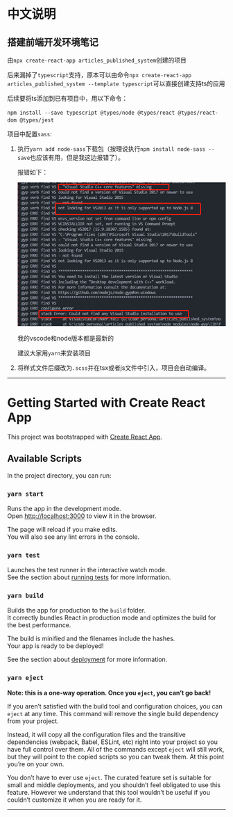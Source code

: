 
# 中文说明

## 搭建前端开发环境笔记

由`npx create-react-app articles_published_system`创建的项目

后来漏掉了`typescript`支持，原本可以由命令`npx create-react-app articles_published_system --template typescript`可以直接创建支持ts的应用

后续要将ts添加到已有项目中，用以下命令：

`npm install --save typescript @types/node @types/react @types/react-dom @types/jest`

项目中配置`sass`:

1. 执行`yarn add node-sass`下载包（按理说执行`npm install node-sass --save`也应该有用，但是我这边报错了）。

    报错如下：

    ![npm安装sass报错](./imgs/err.png)

    我的vscode和node版本都是最新的

    建议大家用`yarn`来安装项目

2. 将样式文件后缀改为`.scss`并在tsx或者js文件中引入，项目会自动编译。

---

# Getting Started with Create React App

This project was bootstrapped with [Create React App](https://github.com/facebook/create-react-app).

## Available Scripts

In the project directory, you can run:

### `yarn start`

Runs the app in the development mode.\
Open [http://localhost:3000](http://localhost:3000) to view it in the browser.

The page will reload if you make edits.\
You will also see any lint errors in the console.

### `yarn test`

Launches the test runner in the interactive watch mode.\
See the section about [running tests](https://facebook.github.io/create-react-app/docs/running-tests) for more information.

### `yarn build`

Builds the app for production to the `build` folder.\
It correctly bundles React in production mode and optimizes the build for the best performance.

The build is minified and the filenames include the hashes.\
Your app is ready to be deployed!

See the section about [deployment](https://facebook.github.io/create-react-app/docs/deployment) for more information.

### `yarn eject`

**Note: this is a one-way operation. Once you `eject`, you can’t go back!**

If you aren’t satisfied with the build tool and configuration choices, you can `eject` at any time. This command will remove the single build dependency from your project.

Instead, it will copy all the configuration files and the transitive dependencies (webpack, Babel, ESLint, etc) right into your project so you have full control over them. All of the commands except `eject` will still work, but they will point to the copied scripts so you can tweak them. At this point you’re on your own.

You don’t have to ever use `eject`. The curated feature set is suitable for small and middle deployments, and you shouldn’t feel obligated to use this feature. However we understand that this tool wouldn’t be useful if you couldn’t customize it when you are ready for it.

---

